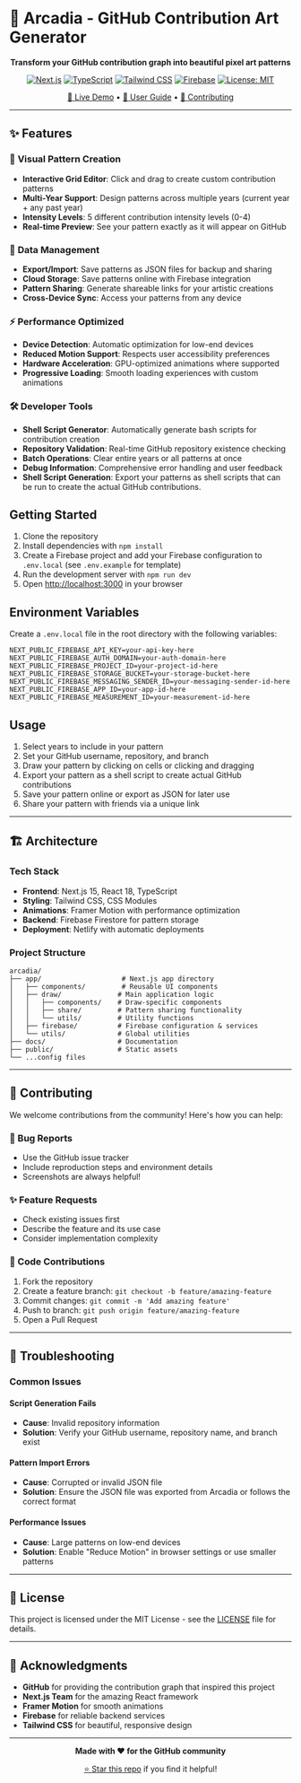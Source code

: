 # 🎨 Arcadia - GitHub Contribution Art Generator

<div align="center">

**Transform your GitHub contribution graph into beautiful pixel art patterns**

[![Next.js](https://img.shields.io/badge/Next.js-15.0-black?style=flat&logo=next.js)](https://nextjs.org/)
[![TypeScript](https://img.shields.io/badge/TypeScript-5.0-blue?style=flat&logo=typescript)](https://www.typescriptlang.org/)
[![Tailwind CSS](https://img.shields.io/badge/Tailwind_CSS-3.4-38B2AC?style=flat&logo=tailwind-css)](https://tailwindcss.com/)
[![Firebase](https://img.shields.io/badge/Firebase-10.0-orange?style=flat&logo=firebase)](https://firebase.google.com/)
[![License: MIT](https://img.shields.io/badge/License-MIT-yellow.svg)](./LICENSE)

[🚀 Live Demo](https://arcadia-github-art.netlify.app/) • [📖 User Guide](./docs/USER_GUIDE.md) • [🤝 Contributing](#-contributing)

</div>

---

## ✨ Features

### 🎨 **Visual Pattern Creation**

- **Interactive Grid Editor**: Click and drag to create custom contribution patterns
- **Multi-Year Support**: Design patterns across multiple years (current year + any past year)
- **Intensity Levels**: 5 different contribution intensity levels (0-4)
- **Real-time Preview**: See your pattern exactly as it will appear on GitHub

### 🔄 **Data Management**

- **Export/Import**: Save patterns as JSON files for backup and sharing
- **Cloud Storage**: Save patterns online with Firebase integration
- **Pattern Sharing**: Generate shareable links for your artistic creations
- **Cross-Device Sync**: Access your patterns from any device

### ⚡ **Performance Optimized**

- **Device Detection**: Automatic optimization for low-end devices
- **Reduced Motion Support**: Respects user accessibility preferences
- **Hardware Acceleration**: GPU-optimized animations where supported
- **Progressive Loading**: Smooth loading experiences with custom animations

### 🛠️ **Developer Tools**

- **Shell Script Generator**: Automatically generate bash scripts for contribution creation
- **Repository Validation**: Real-time GitHub repository existence checking
- **Batch Operations**: Clear entire years or all patterns at once
- **Debug Information**: Comprehensive error handling and user feedback
- **Shell Script Generation**: Export your patterns as shell scripts that can be run to create the actual GitHub contributions.

## Getting Started

1. Clone the repository
2. Install dependencies with `npm install`
3. Create a Firebase project and add your Firebase configuration to `.env.local` (see `.env.example` for template)
4. Run the development server with `npm run dev`
5. Open [http://localhost:3000](http://localhost:3000) in your browser

## Environment Variables

Create a `.env.local` file in the root directory with the following variables:

```
NEXT_PUBLIC_FIREBASE_API_KEY=your-api-key-here
NEXT_PUBLIC_FIREBASE_AUTH_DOMAIN=your-auth-domain-here
NEXT_PUBLIC_FIREBASE_PROJECT_ID=your-project-id-here
NEXT_PUBLIC_FIREBASE_STORAGE_BUCKET=your-storage-bucket-here
NEXT_PUBLIC_FIREBASE_MESSAGING_SENDER_ID=your-messaging-sender-id-here
NEXT_PUBLIC_FIREBASE_APP_ID=your-app-id-here
NEXT_PUBLIC_FIREBASE_MEASUREMENT_ID=your-measurement-id-here
```

## Usage

1. Select years to include in your pattern
2. Set your GitHub username, repository, and branch
3. Draw your pattern by clicking on cells or clicking and dragging
4. Export your pattern as a shell script to create actual GitHub contributions
5. Save your pattern online or export as JSON for later use
6. Share your pattern with friends via a unique link

---

## 🏗️ Architecture

### Tech Stack

- **Frontend**: Next.js 15, React 18, TypeScript
- **Styling**: Tailwind CSS, CSS Modules
- **Animations**: Framer Motion with performance optimization
- **Backend**: Firebase Firestore for pattern storage
- **Deployment**: Netlify with automatic deployments

### Project Structure

```
arcadia/
├── app/                    # Next.js app directory
│   ├── components/         # Reusable UI components
│   ├── draw/              # Main application logic
│   │   ├── components/    # Draw-specific components
│   │   ├── share/         # Pattern sharing functionality
│   │   └── utils/         # Utility functions
│   ├── firebase/          # Firebase configuration & services
│   └── utils/             # Global utilities
├── docs/                  # Documentation
├── public/                # Static assets
└── ...config files
```

---

## 🤝 Contributing

We welcome contributions from the community! Here's how you can help:

### **🐛 Bug Reports**

- Use the GitHub issue tracker
- Include reproduction steps and environment details
- Screenshots are always helpful!

### **✨ Feature Requests**

- Check existing issues first
- Describe the feature and its use case
- Consider implementation complexity

### **📝 Code Contributions**

1. Fork the repository
2. Create a feature branch: `git checkout -b feature/amazing-feature`
3. Commit changes: `git commit -m 'Add amazing feature'`
4. Push to branch: `git push origin feature/amazing-feature`
5. Open a Pull Request

---

## 🔧 Troubleshooting

### **Common Issues**

#### **Script Generation Fails**

- **Cause**: Invalid repository information
- **Solution**: Verify your GitHub username, repository name, and branch exist

#### **Pattern Import Errors**

- **Cause**: Corrupted or invalid JSON file
- **Solution**: Ensure the JSON file was exported from Arcadia or follows the correct format

#### **Performance Issues**

- **Cause**: Large patterns on low-end devices
- **Solution**: Enable "Reduce Motion" in browser settings or use smaller patterns

---

## 📄 License

This project is licensed under the MIT License - see the [LICENSE](./LICENSE) file for details.

---

## 🙏 Acknowledgments

- **GitHub** for providing the contribution graph that inspired this project
- **Next.js Team** for the amazing React framework
- **Framer Motion** for smooth animations
- **Firebase** for reliable backend services
- **Tailwind CSS** for beautiful, responsive design

---

<div align="center">

**Made with ❤️ for the GitHub community**

[⭐ Star this repo](https://github.com/yourusername/arcadia) if you find it helpful!

</div>
